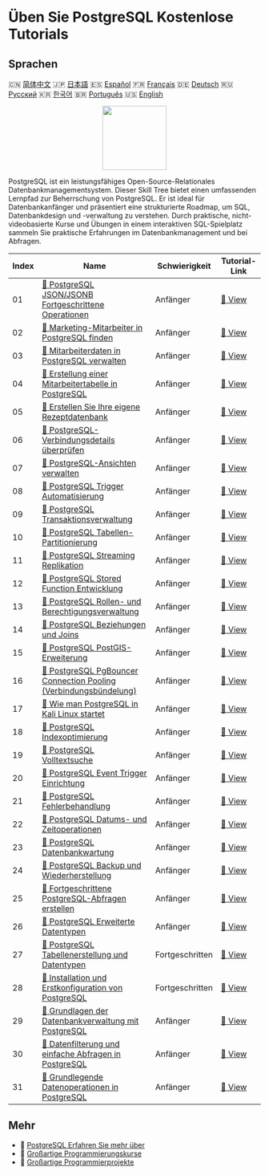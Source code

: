 # Üben Sie PostgreSQL Kostenlose Tutorials

## Sprachen

🇨🇳 [简体中文](README_zh.md) 🇯🇵 [日本語](README_ja.md) 🇪🇸 [Español](README_es.md) 🇫🇷 [Français](README_fr.md) 🇩🇪 [Deutsch](README_de.md) 🇷🇺 [Русский](README_ru.md) 🇰🇷 [한국어](README_ko.md) 🇧🇷 [Português](README_pt.md) 🇺🇸 [English](README.md) 

<div align="center">
<img width="128px" src="https://file.labex.io/path/9xEeZgWSNpHA.png">
</div>

PostgreSQL ist ein leistungsfähiges Open-Source-Relationales Datenbankmanagementsystem. Dieser Skill Tree bietet einen umfassenden Lernpfad zur Beherrschung von PostgreSQL. Er ist ideal für Datenbankanfänger und präsentiert eine strukturierte Roadmap, um SQL, Datenbankdesign und -verwaltung zu verstehen. Durch praktische, nicht-videobasierte Kurse und Übungen in einem interaktiven SQL-Spielplatz sammeln Sie praktische Erfahrungen im Datenbankmanagement und bei Abfragen.

|   Index | Name                                                                                                                                                                 | Schwierigkeit   | Tutorial-Link                                                                                              |
|---------|----------------------------------------------------------------------------------------------------------------------------------------------------------------------|-----------------|------------------------------------------------------------------------------------------------------------|
|      01 | [📖 PostgreSQL JSON/JSONB Fortgeschrittene Operationen](https://labex.io/de/tutorials/postgresql-data-filtering-and-simple-queries-in-postgresql-550956)             | Anfänger        | [🔗 View](https://labex.io/de/tutorials/postgresql-data-filtering-and-simple-queries-in-postgresql-550956) |
|      02 | [📖 Marketing-Mitarbeiter in PostgreSQL finden](https://labex.io/de/tutorials/postgresql-find-marketing-employees-in-postgresql-551146)                              | Anfänger        | [🔗 View](https://labex.io/de/tutorials/postgresql-find-marketing-employees-in-postgresql-551146)          |
|      03 | [📖 Mitarbeiterdaten in PostgreSQL verwalten](https://labex.io/de/tutorials/postgresql-manage-employee-data-in-postgresql-551130)                                    | Anfänger        | [🔗 View](https://labex.io/de/tutorials/postgresql-manage-employee-data-in-postgresql-551130)              |
|      04 | [📖 Erstellung einer Mitarbeitertabelle in PostgreSQL](https://labex.io/de/tutorials/postgresql-create-employee-table-in-postgresql-551115)                          | Anfänger        | [🔗 View](https://labex.io/de/tutorials/postgresql-create-employee-table-in-postgresql-551115)             |
|      05 | [📖 Erstellen Sie Ihre eigene Rezeptdatenbank](https://labex.io/de/tutorials/postgresql-create-your-own-recipe-database-551100)                                      | Anfänger        | [🔗 View](https://labex.io/de/tutorials/postgresql-create-your-own-recipe-database-551100)                 |
|      06 | [📖 PostgreSQL-Verbindungsdetails überprüfen](https://labex.io/de/tutorials/postgresql-verify-postgresql-connection-details-551083)                                  | Anfänger        | [🔗 View](https://labex.io/de/tutorials/postgresql-verify-postgresql-connection-details-551083)            |
|      07 | [📖 PostgreSQL-Ansichten verwalten](https://labex.io/de/tutorials/postgresql-data-filtering-and-simple-queries-in-postgresql-550966)                                 | Anfänger        | [🔗 View](https://labex.io/de/tutorials/postgresql-data-filtering-and-simple-queries-in-postgresql-550966) |
|      08 | [📖 PostgreSQL Trigger Automatisierung](https://labex.io/de/tutorials/postgresql-postgresql-trigger-automation-550965)                                               | Anfänger        | [🔗 View](https://labex.io/de/tutorials/postgresql-postgresql-trigger-automation-550965)                   |
|      09 | [📖 PostgreSQL Transaktionsverwaltung](https://labex.io/de/tutorials/postgresql-data-filtering-and-simple-queries-in-postgresql-550964)                              | Anfänger        | [🔗 View](https://labex.io/de/tutorials/postgresql-data-filtering-and-simple-queries-in-postgresql-550964) |
|      10 | [📖 PostgreSQL Tabellen-Partitionierung](https://labex.io/de/tutorials/postgresql-data-filtering-and-simple-queries-in-postgresql-550963)                            | Anfänger        | [🔗 View](https://labex.io/de/tutorials/postgresql-data-filtering-and-simple-queries-in-postgresql-550963) |
|      11 | [📖 PostgreSQL Streaming Replikation](https://labex.io/de/tutorials/postgresql-data-filtering-and-simple-queries-in-postgresql-550962)                               | Anfänger        | [🔗 View](https://labex.io/de/tutorials/postgresql-data-filtering-and-simple-queries-in-postgresql-550962) |
|      12 | [📖 PostgreSQL Stored Function Entwicklung](https://labex.io/de/tutorials/postgresql-data-filtering-and-simple-queries-in-postgresql-550961)                         | Anfänger        | [🔗 View](https://labex.io/de/tutorials/postgresql-data-filtering-and-simple-queries-in-postgresql-550961) |
|      13 | [📖 PostgreSQL Rollen- und Berechtigungsverwaltung](https://labex.io/de/tutorials/postgresql-postgresql-role-and-permission-management-550960)                       | Anfänger        | [🔗 View](https://labex.io/de/tutorials/postgresql-postgresql-role-and-permission-management-550960)       |
|      14 | [📖 PostgreSQL Beziehungen und Joins](https://labex.io/de/tutorials/postgresql-postgresql-relationships-and-joins-550959)                                            | Anfänger        | [🔗 View](https://labex.io/de/tutorials/postgresql-postgresql-relationships-and-joins-550959)              |
|      15 | [📖 PostgreSQL PostGIS-Erweiterung](https://labex.io/de/tutorials/postgresql-data-filtering-and-simple-queries-in-postgresql-550958)                                 | Anfänger        | [🔗 View](https://labex.io/de/tutorials/postgresql-data-filtering-and-simple-queries-in-postgresql-550958) |
|      16 | [📖 PostgreSQL PgBouncer Connection Pooling (Verbindungsbündelung)](https://labex.io/de/tutorials/postgresql-data-filtering-and-simple-queries-in-postgresql-550957) | Anfänger        | [🔗 View](https://labex.io/de/tutorials/postgresql-data-filtering-and-simple-queries-in-postgresql-550957) |
|      17 | [📖 Wie man PostgreSQL in Kali Linux startet](https://labex.io/de/tutorials/kali-how-to-start-postgresql-in-kali-linux-417476)                                       | Anfänger        | [🔗 View](https://labex.io/de/tutorials/kali-how-to-start-postgresql-in-kali-linux-417476)                 |
|      18 | [📖 PostgreSQL Indexoptimierung](https://labex.io/de/tutorials/postgresql-data-filtering-and-simple-queries-in-postgresql-550955)                                    | Anfänger        | [🔗 View](https://labex.io/de/tutorials/postgresql-data-filtering-and-simple-queries-in-postgresql-550955) |
|      19 | [📖 PostgreSQL Volltextsuche](https://labex.io/de/tutorials/postgresql-data-filtering-and-simple-queries-in-postgresql-550954)                                       | Anfänger        | [🔗 View](https://labex.io/de/tutorials/postgresql-data-filtering-and-simple-queries-in-postgresql-550954) |
|      20 | [📖 PostgreSQL Event Trigger Einrichtung](https://labex.io/de/tutorials/postgresql-postgresql-event-trigger-setup-550953)                                            | Anfänger        | [🔗 View](https://labex.io/de/tutorials/postgresql-postgresql-event-trigger-setup-550953)                  |
|      21 | [📖 PostgreSQL Fehlerbehandlung](https://labex.io/de/tutorials/postgresql-data-filtering-and-simple-queries-in-postgresql-550952)                                    | Anfänger        | [🔗 View](https://labex.io/de/tutorials/postgresql-data-filtering-and-simple-queries-in-postgresql-550952) |
|      22 | [📖 PostgreSQL Datums- und Zeitoperationen](https://labex.io/de/tutorials/postgresql-data-filtering-and-simple-queries-in-postgresql-550951)                         | Anfänger        | [🔗 View](https://labex.io/de/tutorials/postgresql-data-filtering-and-simple-queries-in-postgresql-550951) |
|      23 | [📖 PostgreSQL Datenbankwartung](https://labex.io/de/tutorials/postgresql-postgresql-database-maintenance-550950)                                                    | Anfänger        | [🔗 View](https://labex.io/de/tutorials/postgresql-postgresql-database-maintenance-550950)                 |
|      24 | [📖 PostgreSQL Backup und Wiederherstellung](https://labex.io/de/tutorials/postgresql-data-filtering-and-simple-queries-in-postgresql-550949)                        | Anfänger        | [🔗 View](https://labex.io/de/tutorials/postgresql-data-filtering-and-simple-queries-in-postgresql-550949) |
|      25 | [📖 Fortgeschrittene PostgreSQL-Abfragen erstellen](https://labex.io/de/tutorials/postgresql-data-filtering-and-simple-queries-in-postgresql-550948)                 | Anfänger        | [🔗 View](https://labex.io/de/tutorials/postgresql-data-filtering-and-simple-queries-in-postgresql-550948) |
|      26 | [📖 PostgreSQL Erweiterte Datentypen](https://labex.io/de/tutorials/postgresql-data-filtering-and-simple-queries-in-postgresql-550947)                               | Anfänger        | [🔗 View](https://labex.io/de/tutorials/postgresql-data-filtering-and-simple-queries-in-postgresql-550947) |
|      27 | [📖 PostgreSQL Tabellenerstellung und Datentypen](https://labex.io/de/tutorials/postgresql-postgresql-table-creation-and-data-types-550901)                          | Fortgeschritten | [🔗 View](https://labex.io/de/tutorials/postgresql-postgresql-table-creation-and-data-types-550901)        |
|      28 | [📖 Installation und Erstkonfiguration von PostgreSQL](https://labex.io/de/tutorials/postgresql-installation-and-initial-setup-of-postgresql-550900)                 | Fortgeschritten | [🔗 View](https://labex.io/de/tutorials/postgresql-installation-and-initial-setup-of-postgresql-550900)    |
|      29 | [📖 Grundlagen der Datenbankverwaltung mit PostgreSQL](https://labex.io/de/tutorials/postgresql-database-management-basics-with-postgresql-550899)                   | Anfänger        | [🔗 View](https://labex.io/de/tutorials/postgresql-database-management-basics-with-postgresql-550899)      |
|      30 | [📖 Datenfilterung und einfache Abfragen in PostgreSQL](https://labex.io/de/tutorials/postgresql-data-filtering-and-simple-queries-in-postgresql-550898)             | Anfänger        | [🔗 View](https://labex.io/de/tutorials/postgresql-data-filtering-and-simple-queries-in-postgresql-550898) |
|      31 | [📖 Grundlegende Datenoperationen in PostgreSQL](https://labex.io/de/tutorials/postgresql-basic-data-operations-in-postgresql-550897)                                | Anfänger        | [🔗 View](https://labex.io/de/tutorials/postgresql-basic-data-operations-in-postgresql-550897)             |

## Mehr

- 🔗 [PostgreSQL Erfahren Sie mehr über](https://labex.io/de/skilltrees/postgresql)
- 🔗 [Großartige Programmierungskurse](https://github.com/labex-labs/awesome-programming-courses)
- 🔗 [Großartige Programmierprojekte](https://github.com/labex-labs/awesome-programming-projects)

